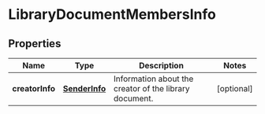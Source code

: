 
# LibraryDocumentMembersInfo

## Properties
Name | Type | Description | Notes
------------ | ------------- | ------------- | -------------
**creatorInfo** | [**SenderInfo**](SenderInfo.md) | Information about the creator of the library document. |  [optional]



